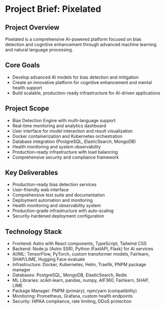 # Project Brief: Pixelated

## Project Overview
Pixelated is a comprehensive AI-powered platform focused on bias detection and cognitive enhancement through advanced machine learning and natural language processing.

## Core Goals
- Develop advanced AI models for bias detection and mitigation
- Create an innovative platform for cognitive enhancement and mental health support
- Build scalable, production-ready infrastructure for AI-driven applications

## Project Scope
- Bias Detection Engine with multi-language support
- Real-time monitoring and analytics dashboard
- User interface for model interaction and result visualization
- Docker containerization and Kubernetes orchestration
- Database integration (PostgreSQL, ElasticSearch, MongoDB)
- Health monitoring and system observability
- Production-ready infrastructure with load balancing
- Comprehensive security and compliance framework

## Key Deliverables
- Production-ready bias detection services
- User-friendly web interface
- Comprehensive test suite and documentation
- Deployment automation and monitoring
- Health monitoring and observability system
- Production-grade infrastructure with auto-scaling
- Security-hardened deployment configuration

## Technology Stack
- Frontend: Astro with React components, TypeScript, Tailwind CSS
- Backend: Node.js (Astro SSR), Python (FastAPI, Flask) for AI services
- AI/ML: TensorFlow, PyTorch, custom transformer models, Fairlearn, SHAP/LIME, Hugging Face evaluate
- Infrastructure: Docker, Kubernetes, Helm, Traefik, PNPM package manager
- Databases: PostgreSQL, MongoDB, ElasticSearch, Redis
- ML Libraries: scikit-learn, pandas, numpy, AIF360, Fairlearn, SHAP, LIME
- Package Manager: PNPM (primary), npm/yarn (compatibility)
- Monitoring: Prometheus, Grafana, custom health endpoints
- Security: HIPAA compliance, rate limiting, DDoS protection
